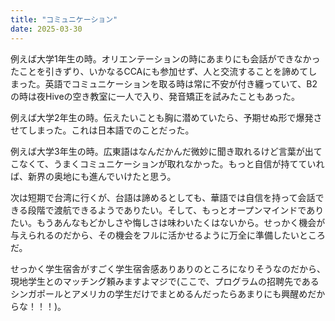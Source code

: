 ```yaml
---
title: "コミュニケーション"
date: 2025-03-30
---
```

例えば大学1年生の時。オリエンテーションの時にあまりにも会話ができなかったことを引きずり、いかなるCCAにも参加せず、人と交流することを諦めてしまった。英語でコミュニケーションを取る時は常に不安が付き纏っていて、B2の時は夜Hiveの空き教室に一人で入り、発音矯正を試みたこともあった。

例えば大学2年生の時。伝えたいことも胸に潜めていたら、予期せぬ形で爆発させてしまった。これは日本語でのことだった。

例えば大学3年生の時。広東語はなんだかんだ微妙に聞き取れるけど言葉が出てこなくて、うまくコミュニケーションが取れなかった。もっと自信が持てていれば、新界の奥地にも進んでいけたと思う。

次は短期で台湾に行くが、台語は諦めるとしても、華語では自信を持って会話できる段階で渡航できるようでありたい。そして、もっとオープンマインドでありたい。もうあんなもどかしさや悔しさは味わいたくはないから。せっかく機会が与えられるのだから、その機会をフルに活かせるように万全に準備したいところだ。

せっかく学生宿舎がすごく学生宿舎感ありありのところになりそうなのだから、現地学生とのマッチング頼みますよマジで(ここで、プログラムの招聘先であるシンガポールとアメリカの学生だけでまとめるんだったらあまりにも興醒めだからな！！！)。